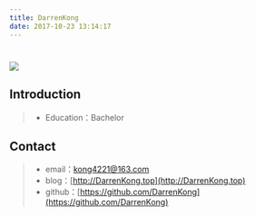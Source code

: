 ```yaml
---
title: DarrenKong
date: 2017-10-23 13:14:17
---
```


# ![ ](https://avatars1.githubusercontent.com/u/7465073)

## Introduction

> * Education：Bachelor

## Contact

> * email：<kong4221@163.com>
> * blog：[http://DarrenKong.top](http://DarrenKong.top)
> * github：[https://github.com/DarrenKong](https://github.com/DarrenKong)